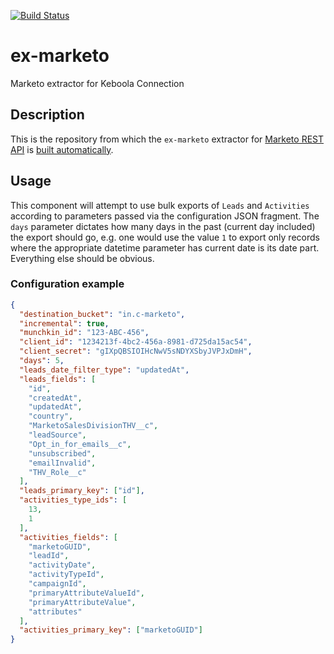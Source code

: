 [![Build Status](https://travis-ci.com/RevoltBI/ex-marketo.svg?branch=master)](https://travis-ci.com/RevoltBI/ex-marketo)
# ex-marketo
Marketo extractor for Keboola Connection

## Description
This is the repository from which the `ex-marketo` extractor for [Marketo REST API](http://developers.marketo.com/rest-api/) is [built automatically](https://travis-ci.com/RevoltBI/ex-marketo).

## Usage
This component will attempt to use bulk exports of `Leads` and `Activities` according to parameters passed via the configuration JSON fragment. The `days` parameter dictates how many days in the past (current day included) the export should go, e.g. one would use the value `1` to export only records where the appropriate datetime parameter has current date is its date part. Everything else should be obvious.

### Configuration example
```json
{
  "destination_bucket": "in.c-marketo",
  "incremental": true,
  "munchkin_id": "123-ABC-456",
  "client_id": "1234213f-4bc2-456a-8981-d725da15ac54",
  "client_secret": "gIXpQBSIOIHcNwV5sNDYXSbyJVPJxDmH",
  "days": 5,
  "leads_date_filter_type": "updatedAt",
  "leads_fields": [
    "id",
    "createdAt",
    "updatedAt",
    "country",
    "MarketoSalesDivisionTHV__c",
    "leadSource",
    "Opt_in_for_emails__c",
    "unsubscribed",
    "emailInvalid",
    "THV_Role__c"
  ],
  "leads_primary_key": ["id"],
  "activities_type_ids": [
    13,
    1
  ],
  "activities_fields": [
    "marketoGUID",
    "leadId",
    "activityDate",
    "activityTypeId",
    "campaignId",
    "primaryAttributeValueId",
    "primaryAttributeValue",
    "attributes"
  ],
  "activities_primary_key": ["marketoGUID"]
}
```
